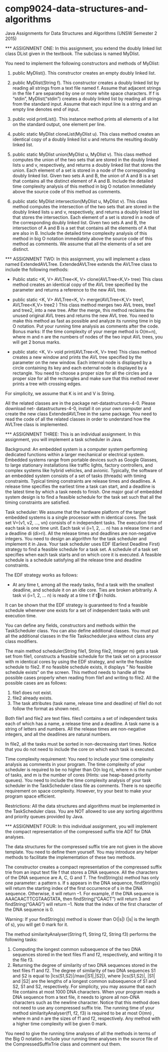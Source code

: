 # comp9024-data-structures-and-algorithms
Java Assignments for Data Structures and Algorithms (UNSW Semester 2 2015)

*** ASSIGNMENT ONE:
In this assignment, you extend the doubly linked list class DList given in the textbook. The subclass is named MyDlist.

You need to implement the following constructors and methods of MyDlist:
1. public MyDlist(). This constructor creates an empty doubly linked list.

2. public MyDlist(String f). This constructor creates a doubly linked list by reading all strings from a text file
named f. Assume that adjacent strings in the file f are separated by one or more white space characters. If f is “stdin”, MyDlist(“stdin”) creates a doubly linked list by reading all strings from the standard input. Assume that each input line is a string and an empty line denotes end of input.

3. public void printList(). This instance method prints all elements of a list on the standard output, one element per line.

4. public static MyDlist cloneList(MyDlist u). This class method creates an identical copy of a doubly linked list u and returns the resulting doubly linked list.

5. public static MyDlist union(MyDlist u, MyDlist v). This class method computes the union of the two sets that are stored in the doubly linked lists u and v, respectively, and returns a doubly linked list that stores the union. 
Each element of a set is stored in a node of the corresponding doubly linked list. Given two sets A and B, the union of A and B is a set that contains all the distinct element of A and B. 
Include the detailed time complexity analysis of this method in big O notation immediately above the source code of this method as comments.

6. public static MyDlist intersection(MyDlist u, MyDlist v). This class method computes the intersection of the two sets that are stored in the doubly linked lists u and v, respectively, and returns a doubly linked list that stores the intersection. Each element of a set is stored in a node of the corresponding doubly linked list. 
Given two sets A and B, the intersection of A and B is a set that contains all the elements of A that are also in B. Include the detailed time complexity analysis of this method in big O notation immediately above the source code of this method as comments.
We assume that all the elements of a set are distinct.

*** ASSIGNMENT TWO:
In this assignment, you will implement a class named ExtendedAVLTree. ExtendedAVLTree extends the AVLTree class to include the following methods:

- Public static <K, V> AVLTree<K, V> clone(AVLTree<K,V> tree)
This class method creates an identical copy of the AVL tree specified by the parameter and returns a reference to the new AVL tree.

- public static <K, V> AVLTree<K, V> merge(AVLTree<K,V> tree1, AVLTree<K,V> tree2 )
This class method merges two AVL trees, tree1 and tree2, into a new tree. After the merge, this method reclaims the unused original AVL trees and returns the new AVL tree. You need to make this method as fast as possible and analyze its running time in big O notation. 
Put your running time analysis as comments after the code.
Bonus marks: If the time complexity of your merge method is O(m+n), where m and n are the numbers of nodes of the two input AVL trees, you will get 2 bonus marks.

- public static <K, V> void print(AVLTree<K, V> tree)
This class method creates a new window and prints the AVL tree specified by the parameter on the new window. Each internal node is displayed by a circle containing its key and each external node is displayed by a rectangle. 
You need to choose a proper size for all the circles and a proper size for all the rectangles and make sure that this method never prints a tree with crossing edges.

For simplicity, we assume that K is int and V is String.

All the related classes are in the package net-datastructures-4-0. Please download net- datastructures-4-0, install it on your own computer and create the new class ExtendedAVLTree in the same package.
You need to read the code of all the related classes in order to understand how the AVLTree class is implemented.

*** ASSIGNMENT THREE:
This is an individual assignment. In this assignment, you will implement a task scheduler in Java.

Background:
An embedded system is a computer system performing dedicated functions within a larger mechanical or electrical system. Embedded systems range from portable devices such as Google Glasses, to large stationary installations like traffic lights, factory controllers, and complex systems like hybrid vehicles, and avionic. Typically, the software of an embedded system consists of a set of tasks (threads) with timing constraints. Typical timing constraints are release times and deadlines. A release time specifies the earliest time a task can start, and a deadline is the latest time by which a task needs to finish. One major goal of embedded system design is to find a feasible schedule for the task set such that all the timing constraints are satisfied.

Task scheduler:
We assume that the hardware platform of the target embedded systems is a single processor with m identical cores. The task set V={v1, v2, ..., vn} consists of n independent tasks. The execution time of each task is one time unit. Each task vi (i=1, 2, ... n) has a release time ri and a deadline di (di>ri). All the release times and deadlines are non-negative integers. You need to design an algorithm for the task scheduler and implement it in Java. Your task scheduler uses EDF (Earliest Deadline First) strategy to find a feasible schedule for a task set. A schedule of a task set specifies when each task starts and on which core it is executed. A feasible schedule is a schedule satisfying all the release time and deadline constraints.

The EDF strategy works as follows:
- At any time t, among all the ready tasks, find a task with the smallest deadline, and schedule it on an idle core. Ties are broken arbitrarily. A task vi (i=1, 2, ... n) is ready at a time t if t􏰁ri holds.

It can be shown that the EDF strategy is guaranteed to find a feasible schedule whenever one exists for a set of independent tasks with unit execution time.

You can define any fields, constructors and methods within the TaskScheduler class. You can also define additional classes. You must put all the additional classes in the file Taskscheduler.java without class any class modifiers.

The main method scheduler(String file1, String file2, Integer m) gets a task set from file1, constructs a feasible schedule for the task set on a processor with m identical cores by using the EDF strategy, and write the feasible schedule to file2. If no feasible schedule exists, it displays “ No feasible schedule exists” on the screen. This method needs to handle all the possible cases properly when reading from file1 and writing to file2. All the possible cases are as follows:
1. file1 does not exist.
2. file2 already exists.
3. The task attributes (task name, release time and deadline) of file1 do not follow the format as shown next.

Both file1 and file2 are text files. files1 contains a set of independent tasks each of which has a name, a release time and a deadline. A task name is a string of letters and numbers. All the release times are non-negative integers, and all the deadlines are natural numbers.

In file2, all the tasks must be sorted in non-decreasing start times. Notice that you do not need to include the core on which each task is executed.

Time complexity requirement:
You need to include your time complexity analysis as comments in your program. The time complexity of your scheduler is required to be no higher than O(n log n), where n is the number of tasks, and m is the number of cores (Hints: use heap-based priority queues). You need to include the time complexity analysis of your task scheduler in the TaskScheduler class file as comments. There is no specific requirement on space complexity. However, try your best to make your program space efficient.

Restrictions:
All the data structures and algorithms must be implemented in the TaskScheduler class. You are NOT allowed to use any sorting algorithms and priority queues provided by Java.

*** ASSIGNMENT FOUR:
In this individual assignment, you will implement the compact representation of the compressed suffix trie ADT for DNA analyses.

The data structures for the compressed suffix trie are not given in the above template. You need to define them yourself. You may introduce any helper methods to facilitate the implementation of these two methods.

The constructor creates a compact representation of the compressed suffix trie from an input text file f that stores a DNA sequence. All the characters of the DNA sequence are A, C, G and T. The findString(s) method has only one parameter: a pattern s. If s appears in the DNA sequence, findString(s) will return the starting index of the first occurrence of s in the DNA sequence. Otherwise, it will return –1. For example, if the DNA sequence is AAACAACTTCGTAAGTATA, then findString(“CAACT”) will return 3 and findString(“GAAG”) will return –1. Note that the index of the first character of the DNA sequence is 0.

Warning: If your findString(s) method is slower than O(|s|) (|s| is the length of s), you will get 0 mark for it. 

The method similarityAnalyser(String f1, String f2, String f3) performs the following tasks:

1. Computing the longest common subsequence of the two DNA sequences stored in the text files f1 and f2, respectively, and writing it to the file f3.
2. Returning the degree of similarity of two DNA sequences stored in the text files f1 and f2. The degree of similarity of two DNA sequences S1 and S2 is equal to |lcs(S1,S2)|/max{|S1|,|S2|}, where |lcs(S1,S2)|, |S1| and |S2| are the lengths of a longest common subsequence of S1 and S2, S1 and S2, respectively. For simplicity, you may assume that each file contains at most 1000 DNA characters. When your program reads a DNA sequence from a text file, it needs to ignore all non-DNA characters such as the newline character. Notice that this method does not need to use any compressed suffix trie. The running time of your method similarityAnalyser(f1, f2, f3) is required to be at most O(mn) , where m and n are the sizes of f1 and f2, respectively. Any method with a higher time complexity will be given 0 mark.

You need to give the running time analyses of all the methods in terms of the Big O notation. Include your running time analyses in the source file of the CompressedSuffixTrie class and comment out them.

